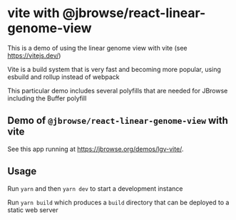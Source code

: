 # vite with @jbrowse/react-linear-genome-view

This is a demo of using the linear genome view with vite (see
https://vitejs.dev/)

Vite is a build system that is very fast and becoming more popular, using
esbuild and rollup instead of webpack

This particular demo includes several polyfills that are needed for JBrowse
including the Buffer polyfill

## Demo of `@jbrowse/react-linear-genome-view` with vite

See this app running at https://jbrowse.org/demos/lgv-vite/.

## Usage

Run `yarn` and then `yarn dev` to start a development instance

Run `yarn build` which produces a `build` directory that can be deployed to a
static web server
